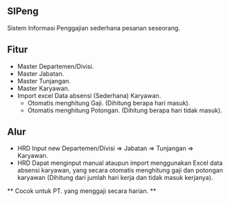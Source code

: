 ## SIPeng

Sistem Informasi Penggajian sederhana pesanan seseorang.

## Fitur

- Master Departemen/Divisi.
- Master Jabatan.
- Master Tunjangan.
- Master Karyawan.
- Import excel Data absensi (Sederhana) Karyawan.
  - Otomatis menghitung Gaji. (Dihitung berapa hari masuk).
  - Otomatis menghitung Potongan. (Dihitung berapa hari tidak masuk).

## Alur

- HRD Input new Departemen/Divisi => Jabatan => Tunjangan => Karyawan.
- HRD Dapat menginput manual ataupun import menggunakan Excel data absensi karyawan, yang secara otomatis menghitung gaji dan potongan karyawan (Dihitung dari jumlah hari kerja dan tidak masuk kerjanya).


** Cocok untuk PT. yang menggaji secara harian. **